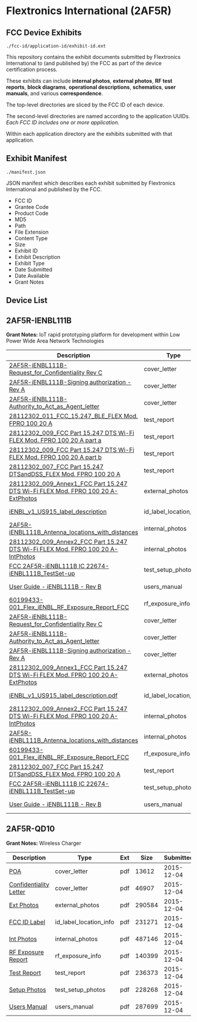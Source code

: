 # Flextronics International (2AF5R)
## FCC Device Exhibits

```
./fcc-id/application-id/exhibit-id.ext
```

This repository contains the exhibit documents submitted by Flextronics International to (and published by) the FCC as part of the device certification process.

These exhibits can include **internal photos**, **external photos**, **RF test reports**, **block diagrams**, **operational descriptions**, **schematics**, **user manuals**, and various **correspondence**.

The top-level directories are sliced by the FCC ID of each device.

The second-level directories are named according to the application UUIDs. *Each FCC ID includes one or more application.*

Within each application directory are the exhibits submitted with that application. 

## Exhibit Manifest

```
./manifest.json
```

JSON manifest which describes each exhibit submitted by Flextronics International and published by the FCC.

- FCC ID
- Grantee Code
- Product Code
- MD5
- Path
- File Extension
- Content Type
- Size
- Exhibit ID
- Exhibit Description
- Exhibit Type
- Date Submitted
- Date Available
- Grant Notes

## Device List
## 2AF5R-IENBL111B
**Grant Notes:** IoT rapid prototyping platform for development within Low Power Wide Area Network Technologies

| Description | Type | Ext | Size | Submitted | Available |
| ----------- | ---- | --- | ---- | --------- | --------- |
| [2AF5R-iENBL111B-Request_for_Confidentiality Rev C](2AF5R-IENBL111B/616727eeb8ae267a17dbc690f425d168/4506955.pdf) | cover_letter | pdf | 100800 | 2019-11-07 | 2019-11-07 |
| [2AF5R-iENBL111B-Signing authorization - Rev A](2AF5R-IENBL111B/616727eeb8ae267a17dbc690f425d168/4506956.pdf) | cover_letter | pdf | 14783 | 2019-11-07 | 2019-11-07 |
| [2AF5R-iENBL111B-Authority_to_Act_as_Agent_letter](2AF5R-IENBL111B/616727eeb8ae267a17dbc690f425d168/4506957.pdf) | cover_letter | pdf | 96193 | 2019-11-07 | 2019-11-07 |
| [28112302_011_FCC_15.247_BLE_FLEX Mod. FPRO 100 20 A](2AF5R-IENBL111B/616727eeb8ae267a17dbc690f425d168/4506968.pdf) | test_report | pdf | 2793783 | 2019-11-07 | 2019-11-07 |
| [28112302_009_FCC Part 15.247 DTS Wi-Fi FLEX Mod. FPRO 100 20 A part a](2AF5R-IENBL111B/616727eeb8ae267a17dbc690f425d168/4506969.pdf) | test_report | pdf | 2337961 | 2019-11-07 | 2019-11-07 |
| [28112302_009_FCC Part 15.247 DTS Wi-Fi FLEX Mod. FPRO 100 20 A part b](2AF5R-IENBL111B/616727eeb8ae267a17dbc690f425d168/4506970.pdf) | test_report | pdf | 4159580 | 2019-11-07 | 2019-11-07 |
| [28112302_007_FCC Part 15.247 DTSandDSS_FLEX Mod. FPRO 100 20 A](2AF5R-IENBL111B/616727eeb8ae267a17dbc690f425d168/4506971.pdf) | test_report | pdf | 4900539 | 2019-11-07 | 2019-11-07 |
| [28112302_009_Annex1_FCC Part 15.247 DTS Wi-Fi FLEX Mod. FPRO 100 20 A-ExtPhotos](2AF5R-IENBL111B/616727eeb8ae267a17dbc690f425d168/4506965.pdf) | external_photos | pdf | 370408 | 2019-11-07 | 2019-11-07 |
| [iENBL_v1_US915_label_description](2AF5R-IENBL111B/616727eeb8ae267a17dbc690f425d168/4506961.pdf) | id_label_location_info | pdf | 859897 | 2019-11-07 | 2019-11-07 |
| [2AF5R-iENBL111B_Antenna_locations_with_distances](2AF5R-IENBL111B/616727eeb8ae267a17dbc690f425d168/4506963.pdf) | internal_photos | pdf | 454029 | 2019-11-07 | 2019-11-07 |
| [28112302_009_Annex2_FCC Part 15.247 DTS Wi-Fi FLEX Mod. FPRO 100 20 A-IntPhotos](2AF5R-IENBL111B/616727eeb8ae267a17dbc690f425d168/4506964.pdf) | internal_photos | pdf | 1101158 | 2019-11-07 | 2019-11-07 |
| [FCC 2AF5R-iENBL111B IC 22674-iENBL111B_TestSet-up](2AF5R-IENBL111B/616727eeb8ae267a17dbc690f425d168/4506967.pdf) | test_setup_photos | pdf | 515042 | 2019-11-07 | 2019-11-07 |
| [User Guide - iENBL111B - Rev B](2AF5R-IENBL111B/616727eeb8ae267a17dbc690f425d168/4506962.pdf) | users_manual | pdf | 645760 | 2019-11-07 | 2019-11-07 |
| [60199433-001_Flex_iENBL_RF_Exposure_Report_FCC](2AF5R-IENBL111B/616727eeb8ae267a17dbc690f425d168/4506966.pdf) | rf_exposure_info | pdf | 611689 | 2019-11-07 | 2019-11-07 |
| [2AF5R-iENBL111B-Request_for_Confidentiality Rev C](2AF5R-IENBL111B/387d852874aa24f73880623ae2db50ad/4506955.pdf) | cover_letter | pdf | 100800 | 2019-11-07 | 2019-11-07 |
| [2AF5R-iENBL111B-Authority_to_Act_as_Agent_letter](2AF5R-IENBL111B/387d852874aa24f73880623ae2db50ad/4506957.pdf) | cover_letter | pdf | 96193 | 2019-11-07 | 2019-11-07 |
| [2AF5R-iENBL111B-Signing authorization - Rev A](2AF5R-IENBL111B/387d852874aa24f73880623ae2db50ad/4506956.pdf) | cover_letter | pdf | 14783 | 2019-11-07 | 2019-11-07 |
| [28112302_009_Annex1_FCC Part 15.247 DTS Wi-Fi FLEX Mod. FPRO 100 20 A-ExtPhotos](2AF5R-IENBL111B/387d852874aa24f73880623ae2db50ad/4506965.pdf) | external_photos | pdf | 370408 | 2019-11-07 | 2019-11-07 |
| [iENBL_v1_US915_label_description.pdf](2AF5R-IENBL111B/387d852874aa24f73880623ae2db50ad/4506961.pdf) | id_label_location_info | pdf | 859897 | 2019-11-07 | 2019-11-07 |
| [28112302_009_Annex2_FCC Part 15.247 DTS Wi-Fi FLEX Mod. FPRO 100 20 A-IntPhotos](2AF5R-IENBL111B/387d852874aa24f73880623ae2db50ad/4506964.pdf) | internal_photos | pdf | 1101158 | 2019-11-07 | 2019-11-07 |
| [2AF5R-iENBL111B_Antenna_locations_with_distances](2AF5R-IENBL111B/387d852874aa24f73880623ae2db50ad/4506963.pdf) | internal_photos | pdf | 454029 | 2019-11-07 | 2019-11-07 |
| [60199433-001_Flex_iENBL_RF_Exposure_Report_FCC](2AF5R-IENBL111B/387d852874aa24f73880623ae2db50ad/4506966.pdf) | rf_exposure_info | pdf | 611689 | 2019-11-07 | 2019-11-07 |
| [28112302_007_FCC Part 15.247 DTSandDSS_FLEX Mod. FPRO 100 20 A](2AF5R-IENBL111B/387d852874aa24f73880623ae2db50ad/4506971.pdf) | test_report | pdf | 4900539 | 2019-11-07 | 2019-11-07 |
| [FCC 2AF5R-iENBL111B IC 22674-iENBL111B_TestSet-up](2AF5R-IENBL111B/387d852874aa24f73880623ae2db50ad/4506967.pdf) | test_setup_photos | pdf | 515042 | 2019-11-07 | 2019-11-07 |
| [User Guide - iENBL111B - Rev B](2AF5R-IENBL111B/387d852874aa24f73880623ae2db50ad/4506962.pdf) | users_manual | pdf | 645760 | 2019-11-07 | 2019-11-07 |
## 2AF5R-QD10
**Grant Notes:** Wireless Charger

| Description | Type | Ext | Size | Submitted | Available |
| ----------- | ---- | --- | ---- | --------- | --------- |
| [POA](2AF5R-QD10/fbedd7cb5e687d5296c26c438cc5cba8/2830747.pdf) | cover_letter | pdf | 13612 | 2015-12-04 | 2015-12-04 |
| [Confidentiality Letter](2AF5R-QD10/fbedd7cb5e687d5296c26c438cc5cba8/2830748.pdf) | cover_letter | pdf | 46907 | 2015-12-04 | 2015-12-04 |
| [Ext Photos](2AF5R-QD10/fbedd7cb5e687d5296c26c438cc5cba8/2830750.pdf) | external_photos | pdf | 290584 | 2015-12-04 | 2016-06-01 |
| [FCC ID Label](2AF5R-QD10/fbedd7cb5e687d5296c26c438cc5cba8/2830751.pdf) | id_label_location_info | pdf | 231271 | 2015-12-04 | 2015-12-04 |
| [Int Photos](2AF5R-QD10/fbedd7cb5e687d5296c26c438cc5cba8/2830752.pdf) | internal_photos | pdf | 487146 | 2015-12-04 | 2016-06-01 |
| [RF Exposure Report](2AF5R-QD10/fbedd7cb5e687d5296c26c438cc5cba8/2830754.pdf) | rf_exposure_info | pdf | 140399 | 2015-12-04 | 2015-12-04 |
| [Test Report](2AF5R-QD10/fbedd7cb5e687d5296c26c438cc5cba8/2830756.pdf) | test_report | pdf | 236373 | 2015-12-04 | 2015-12-04 |
| [Setup Photos](2AF5R-QD10/fbedd7cb5e687d5296c26c438cc5cba8/2830757.pdf) | test_setup_photos | pdf | 228268 | 2015-12-04 | 2016-06-01 |
| [Users Manual](2AF5R-QD10/fbedd7cb5e687d5296c26c438cc5cba8/2830758.pdf) | users_manual | pdf | 287699 | 2015-12-04 | 2016-06-01 |
